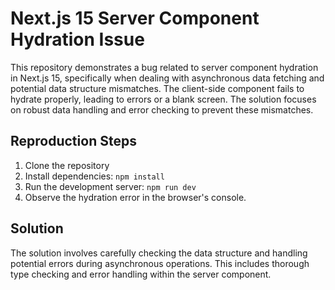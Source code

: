 # Next.js 15 Server Component Hydration Issue

This repository demonstrates a bug related to server component hydration in Next.js 15, specifically when dealing with asynchronous data fetching and potential data structure mismatches.  The client-side component fails to hydrate properly, leading to errors or a blank screen. The solution focuses on robust data handling and error checking to prevent these mismatches.

## Reproduction Steps

1. Clone the repository
2. Install dependencies: `npm install`
3. Run the development server: `npm run dev`
4. Observe the hydration error in the browser's console.

## Solution

The solution involves carefully checking the data structure and handling potential errors during asynchronous operations.  This includes thorough type checking and error handling within the server component.